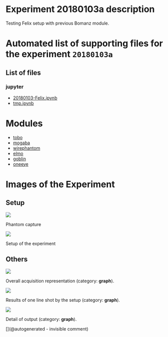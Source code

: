 # Experiment 20180103a description

Testing Felix setup with previous Bomanz module.




# Automated list of supporting files for the __experiment `20180103a`__

## List of files

### jupyter

* [20180103-Felix.ipynb](/include/community/Felix/20180103a/20180103-Felix.ipynb)
* [tmp.ipynb](/tmp.ipynb)





# Modules

* [tobo](/retired/tobo/)
* [mogaba](/retired/mogaba/)
* [wirephantom](/wirephantom/)
* [elmo](/elmo/)
* [goblin](/goblin/)
* [oneeye](/retired/oneeye/)




# Images of the Experiment

## Setup

![](/include/community/Felix/20180103a/bac1.jpeg)

Phantom capture

![](/include/community/Felix/20180103a/setup1.jpeg)

Setup of the experiment

## Others

![](/include/community/Felix/20180103a/detail.png)

Overall acquisition representation (category: __graph__).

![](/include/community/Felix/20180103a/20180103results.png)

Results of one line shot by the setup (category: __graph__).

![](/include/community/Felix/20180103a/setup2.jpeg)

Detail of output (category: __graph__).










[](@autogenerated - invisible comment)